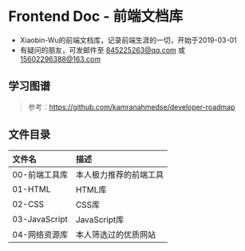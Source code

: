 # Frontend Doc - 前端文档库

- Xiaobin-Wu的前端文档库，记录前端生涯的一切，开始于2019-03-01
- 有疑问的朋友，可发邮件至 845225263@qq.com 或 15602296388@163.com

## 学习图谱

> 参考：https://github.com/kamranahmedse/developer-roadmap

## 文件目录
 | 文件名        | 描述                   |
 | :------------ | :--------------------- |
 | 00-前端工具库 | 本人极力推荐的前端工具 |
 | 01-HTML       | HTML库                 |
 | 02-CSS        | CSS库                  |
 | 03-JavaScript | JavaScript库           |
 | 04-网络资源库 | 本人筛选过的优质网站   |

